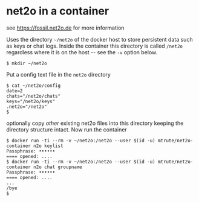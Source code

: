 # net2o in a container

see https://fossil.net2o.de for more information

Uses the directory `~/net2o` of the docker host to store
persistent data such as keys or chat logs. Inside the container
this directory is called `/net2o` regardless where it is on the
host -- see the `-v` option below.

```shell
$ mkdir ~/net2o
```

Put a config text file in the `net2o` directory

```shell
$ cat ~/net2o/config
date=2
chats="/net2o/chats"
keys="/net2o/keys"
.net2o="/net2o"
$
```
optionally copy *other* existing net2o files into this directory keeping the directory structure 
intact. Now run the container

```shell
$ docker run -ti --rm -v ~/net2o:/net2o --user $(id -u) mtrute/net2o-container n2o keylist
Passphrase: ••••••  
==== opened: ....
$ docker run -ti --rm -v ~/net2o:/net2o --user $(id -u) mtrute/net2o-container n2o chat groupname
Passphrase: ••••••  
==== opened: ....
...
/bye
$
```

